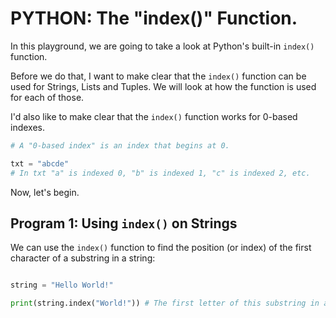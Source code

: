 # PYTHON: The "index()" Function.
In this playground, we are going to take a look at Python's built-in ```index()``` function.

Before we do that, I want to make clear that the ```index()``` function can be used for Strings, Lists and Tuples.
We will look at how the function is used for each of those.

I'd also like to make clear that the ```index()``` function works for 0-based indexes.
```python
# A "0-based index" is an index that begins at 0.

txt = "abcde"
# In txt "a" is indexed 0, "b" is indexed 1, "c" is indexed 2, etc.
```

Now, let's begin.

## Program 1: Using ```index()``` on Strings
We can use the ```index()``` function to find the position (or index) of the first character of a substring in a string:
```python runnable

string = "Hello World!"

print(string.index("World!")) # The first letter of this substring in at index 6.
```
